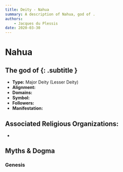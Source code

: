 ```yaml
---
title: Deity - Nahua
summary: A description of Nahua, god of .
authors:
    - Jacques du Plessis
date: 2020-03-30
---
```

# Nahua
## The god of  {: .subtitle }

* **Type:** Major Deity (Lesser Deity)
* **Alignment:** 
* **Domains:** 
* **Symbol:** 
* **Followers:** 
* **Manifestation:**  

## Associated Religious Organizations:
* 

## Myths & Dogma
### Genesis